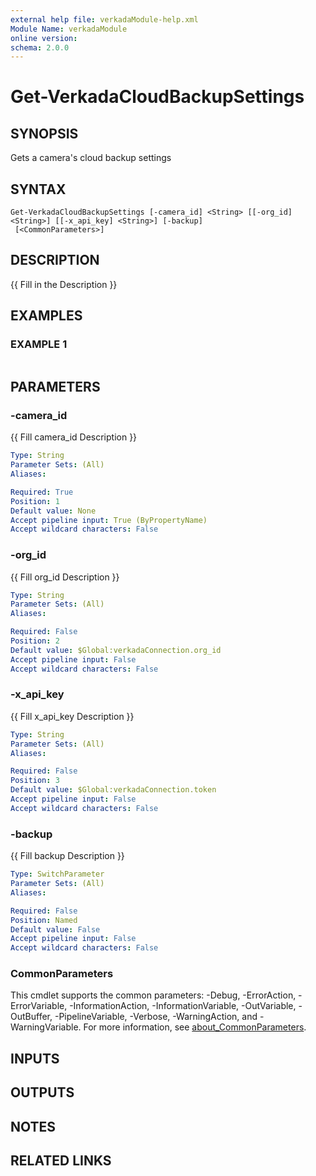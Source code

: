 ```yaml
---
external help file: verkadaModule-help.xml
Module Name: verkadaModule
online version:
schema: 2.0.0
---
```


# Get-VerkadaCloudBackupSettings

## SYNOPSIS
Gets a camera's cloud backup settings

## SYNTAX

```
Get-VerkadaCloudBackupSettings [-camera_id] <String> [[-org_id] <String>] [[-x_api_key] <String>] [-backup]
 [<CommonParameters>]
```

## DESCRIPTION
{{ Fill in the Description }}

## EXAMPLES

### EXAMPLE 1
```

```

## PARAMETERS

### -camera_id
{{ Fill camera_id Description }}

```yaml
Type: String
Parameter Sets: (All)
Aliases:

Required: True
Position: 1
Default value: None
Accept pipeline input: True (ByPropertyName)
Accept wildcard characters: False
```

### -org_id
{{ Fill org_id Description }}

```yaml
Type: String
Parameter Sets: (All)
Aliases:

Required: False
Position: 2
Default value: $Global:verkadaConnection.org_id
Accept pipeline input: False
Accept wildcard characters: False
```

### -x_api_key
{{ Fill x_api_key Description }}

```yaml
Type: String
Parameter Sets: (All)
Aliases:

Required: False
Position: 3
Default value: $Global:verkadaConnection.token
Accept pipeline input: False
Accept wildcard characters: False
```

### -backup
{{ Fill backup Description }}

```yaml
Type: SwitchParameter
Parameter Sets: (All)
Aliases:

Required: False
Position: Named
Default value: False
Accept pipeline input: False
Accept wildcard characters: False
```

### CommonParameters
This cmdlet supports the common parameters: -Debug, -ErrorAction, -ErrorVariable, -InformationAction, -InformationVariable, -OutVariable, -OutBuffer, -PipelineVariable, -Verbose, -WarningAction, and -WarningVariable. For more information, see [about_CommonParameters](http://go.microsoft.com/fwlink/?LinkID=113216).

## INPUTS

## OUTPUTS

## NOTES

## RELATED LINKS
